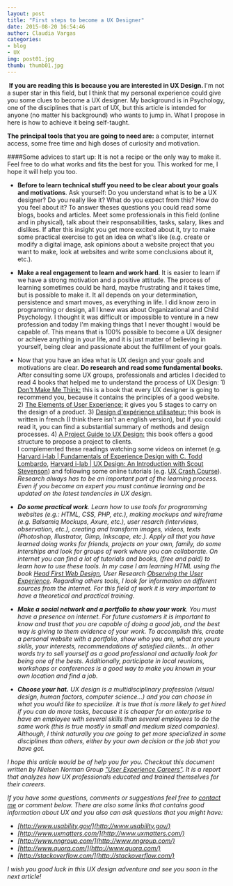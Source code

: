 ```yaml
---
layout: post
title: "First steps to become a UX Designer"
date: 2015-08-20 16:54:46
author: Claudia Vargas
categories: 
- blog 
- UX
img: post01.jpg
thumb: thumb01.jpg
---
```

<a href="#" class="image featured"><img src="{{ site.url }}/images/blog/post01.jpg" alt="" /></a>
<b> If you are reading this is because you are interested in UX Design. </b> I'm not a super star in this field, but I think that my personal experience could give you some clues to become a UX designer. My background is in Psychology, one of the disciplines that is part of UX, but this article is intended for anyone (no matter his background) who wants to jump in. What I propose in here is how to achieve it being self-taught. <!--more-->
	
<b>The principal tools that you are going to need are:</b> a computer, internet access, some free time and high doses of curiosity and motivation.

####Some advices to start up: 
It is not a recipe or the only way to make it. Feel free to do what works and fits the best for you. This worked for me, I hope it will help you too.

* <b>Before to learn technical stuff you need to be clear about your goals and motivations</b>. Ask yourself: Do you understand what is to be a UX designer? Do you really like it? What do you expect from this? How do you feel about it? To answer theses questions you could read some blogs, books and articles. Meet some professionals in this field (online and in physical), talk about their responsabilities, tasks, salary, likes and dislikes. If after this insight you get more excited about it, try to make some practical exercise to get an idea on what's like (e.g. create or modify a digital image, ask opinions about a website project that you want to make, look at websites and write some conclusions about it, etc.). 
  
 * <b>Make a real engagement to learn and work hard</b>.  It is easier to learn if we have a strong motivation and a positive attitude. The process of learning sometimes could be hard, maybe frustrating and it takes time, but is possible to make it. It all depends on your determination, persistence and smart moves, as everything in life. I did know zero in programming or design, all I knew was about Organizational and Child Psychology. I thought it was difficult or impossible to venture in a new profession and today I'm making things that I never thought I would be capable of. This means that is 100% possible to become a UX designer or achieve anything in your life, and it is just matter of believing in yourself, being clear and passionate about the fulfillment of your goals.
 
 * Now that you have an idea what is UX design and your goals and motivations are clear. **Do research and read some fundamental books**. After consulting some UX groups, professionals and articles I decided to read 4 books that helped me to understand the process of UX Design: 1) <a href="http://www.amazon.com/Dont-Make-Me-Think-Usability/dp/0321344758">Don't Make Me Think:</a> this is a book that every UX designer is going to recommend you, because it contains the principles of a good website.  2) <a href="http://www.amazon.com/Elements-User-Experience-User-Centered-Design/dp/0321683684/ref=sr_1_1?ie=UTF8&qid=1440073584&sr=8-1&keywords=ux+jesse+james">The Elements of User Experience:</a> it gives you 5 stages to carry on the design of a product. 3)  <a href="http://www.amazon.fr/Design-dexp%C3%A9rience-utilisateur-Principes-m%C3%A9thodes/dp/2212141769/ref=sr_1_1?ie=UTF8&qid=1440073859&sr=8-1&keywords=Design+d%27exp%C3%A9rience+utilisateur%3A+Principes+et+m%C3%A9thodes+UX
">Design d'expérience utilisateur:</a> this book is written in french (I think there isn't an english version), but if you could read it, you can find a substantial summary of methods and design processes.  4) <a href="http://www.amazon.com/Project-Guide-Design-experience-designers/dp/0321815386/ref=sr_1_1?ie=UTF8&qid=1433811751&sr=8-1&keywords=project+guide+to+UX
">A Project Guide to UX Design:</a> this book offers a good structure to propose a project to clients. <br> I complemented these readings watching some videos on internet (e.g. <a href="https://www.youtube.com/watch?v=1y5uPRfXdKY">Harvard i-lab | Fundamentals of Experience Design with C. Todd Lombardo</a>, <a href="https://www.youtube.com/watch?v=WkUwbPdyMIY">Harvard i-lab | UX Design: An Introduction with Scout Stevenson</a>) and following some online tutorials (e.g. <a href="http://thehipperelement.com/post/75476711614/ux-crash-course-31-fundamentals">UX Crash Course</a>). <i>Research always has to be an important part of the learning process. Even if you become an expert you must continue learning and be updated on the latest tendencies in UX design.<i>

* <b>Do some practical work</b>. Learn how to use tools for programming websites (e.g.: HTML, CSS, PHP, etc.), making mockups  and wireframe (e.g. Balsamiq Mockups, Axure, etc.), user resarch (interviews, observation, etc.), creating and transform images, videos, texts (Photoshop, Illustrator, Gimp, Inkscape, etc.). Apply all that you have learned doing works for friends, projects on your own, family, do some interships and look for groups of work where you can collaborate. On internet you can find a lot of tutorials and books, (free and paid) to learn how to use these tools. In my case I am learning HTML using the book <a href="http://www.headfirstlabs.com/books/hfwd/">Head First Web Design</a>, User Research <a href="http://www.amazon.com/Observing-User-Experience-Second-Edition/dp/0123848695">Observing the User Experience</a>. Regarding others tools, I look for information on different sources from the internet. <i>For this field of work it is very important to have a theoretical and practical training</i>.

* <b> Make a social network and a portfolio to show your work</b>. You must have a presence on internet. For future customers it is important to know and trust that you are capable of doing a good job, and the best way is giving to them evidence of your work. To accomplish this, create a personal website with a portfolio, show who you are, what are yours skills, your interests, recommendations of satisfied clients... In other words try to sell yourself as a good professional and actually look for being one of the bests. Additionally, participate in local reunions, workshops or conferences is a good way to make you known in your own location and find a job.

* <b> Choose your hat.</b> UX design is a multidisciplinary profession (visual design, human factors, computer science...) and you can choose in what you would like to specialize. It is true that is more likely to get hired if you can do more tasks, because it is cheaper for an enterprise to have an employee with several skills than several employees to do the same work (this is true mostly in small and medium sized companies). Although, I think naturally you are going to get more specialized in some disciplines than others, either by your own decision or the job that you have got.

I hope this article would be of help you for you. Checkout this document written by Nielsen Norman Group <a href="http://www.nngroup.com/reports/user-experience-careers/">"User Experience Careers"</a>. It is a report that analyzes how UX professionals educated and trained themselves for their careers.
 
If you have some questions, comments or suggestions feel free to [contact me](http://ccvk.me/contact) or comment below. There are also some links that contains good information about UX and you also can ask questions that you might have:
 
* [http://www.usability.gov/](http://www.usability.gov/)
* [http://www.uxmatters.com/](http://www.uxmatters.com/)
* [http://www.nngroup.com/](http://www.nngroup.com/)
* [http://www.quora.com/](http://www.quora.com/)
* [http://stackoverflow.com/](http://stackoverflow.com/)

I wish you good luck in this UX design adventure and see you soon in the next article!
	
	  